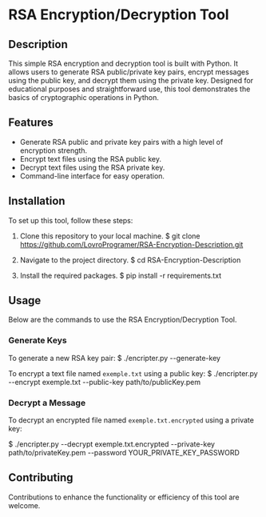 # RSA Encryption/Decryption Tool

## Description
This simple RSA encryption and decryption tool is built with Python. It allows users to generate RSA public/private key pairs, encrypt messages using the public key, and decrypt them using the private key. Designed for educational purposes and straightforward use, this tool demonstrates the basics of cryptographic operations in Python.

## Features
- Generate RSA public and private key pairs with a high level of encryption strength.
- Encrypt text files using the RSA public key.
- Decrypt text files using the RSA private key.
- Command-line interface for easy operation.

## Installation
To set up this tool, follow these steps:

1. Clone this repository to your local machine.
$ git clone https://github.com/LovroProgramer/RSA-Encryption-Description.git

2. Navigate to the project directory.
$ cd RSA-Encryption-Description

3. Install the required packages.
$ pip install -r requirements.txt



## Usage
Below are the commands to use the RSA Encryption/Decryption Tool.

### Generate Keys
To generate a new RSA key pair:
$ ./encripter.py --generate-key


To encrypt a text file named `exemple.txt` using a public key:
$ ./encripter.py --encrypt exemple.txt --public-key path/to/publicKey.pem

### Decrypt a Message
To decrypt an encrypted file named `exemple.txt.encrypted` using a private key:

$ ./encripter.py --decrypt exemple.txt.encrypted --private-key path/to/privateKey.pem --password YOUR_PRIVATE_KEY_PASSWORD







## Contributing
Contributions to enhance the functionality or efficiency of this tool are welcome. 

